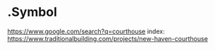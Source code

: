 # .Symbol
https://www.google.com/search?q=courthouse index: https://www.traditionalbuilding.com/projects/new-haven-courthouse
